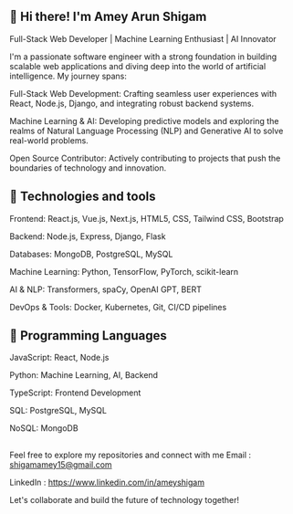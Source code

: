 ## 👋 Hi there! I'm Amey Arun Shigam
Full-Stack Web Developer | Machine Learning Enthusiast | AI Innovator

I'm a passionate software engineer with a strong foundation in building scalable web applications and diving deep into the world of artificial intelligence. My journey spans:

Full-Stack Web Development: Crafting seamless user experiences with React, Node.js, Django, and integrating robust backend systems.

Machine Learning & AI: Developing predictive models and exploring the realms of Natural Language Processing (NLP) and Generative AI to solve real-world problems.

Open Source Contributor: Actively contributing to projects that push the boundaries of technology and innovation.

## 🔧 Technologies and tools

Frontend: React.js, Vue.js, Next.js, HTML5, CSS, Tailwind CSS, Bootstrap

Backend: Node.js, Express, Django, Flask

Databases: MongoDB, PostgreSQL, MySQL

Machine Learning: Python, TensorFlow, PyTorch, scikit-learn

AI & NLP: Transformers, spaCy, OpenAI GPT, BERT

DevOps & Tools: Docker, Kubernetes, Git, CI/CD pipelines

## 🧠 Programming Languages

JavaScript: React, Node.js

Python: Machine Learning, AI, Backend

TypeScript: Frontend Development

SQL: PostgreSQL, MySQL

NoSQL: MongoDB

##

Feel free to explore my repositories and connect with me 
 Email : shigamamey15@gmail.com
 
 LinkedIn : https://www.linkedin.com/in/ameyshigam
 
 Let's collaborate and build the future of technology together!


